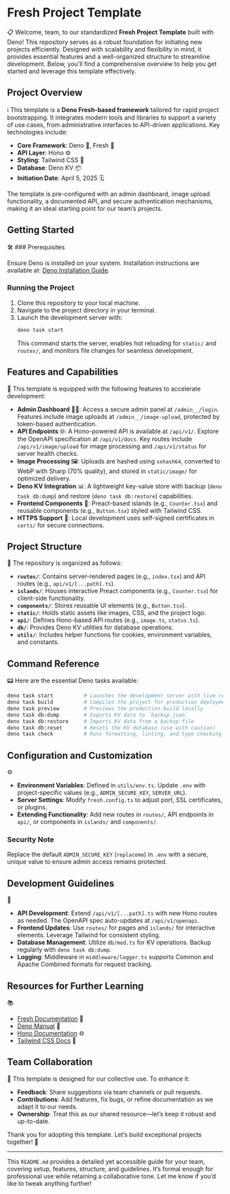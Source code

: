 # Fresh Project Template

📋 Welcome, team, to our standardized **Fresh Project Template** built with Deno! This repository serves as a robust foundation for initiating new projects efficiently. Designed with scalability and flexibility in mind, it provides essential features and a well-organized structure to streamline development. Below, you’ll find a comprehensive overview to help you get started and leverage this template effectively.

## Project Overview

ℹ️ This template is a **Deno Fresh-based framework** tailored for rapid project bootstrapping. It integrates modern tools and libraries to support a variety of use cases, from administrative interfaces to API-driven applications. Key technologies include:

- **Core Framework**: Deno 🦕, Fresh 🍋
- **API Layer**: Hono ⚙️
- **Styling**: Tailwind CSS 🎨
- **Database**: Deno KV 📦
- **Initiation Date**: April 5, 2025 🗓️

The template is pre-configured with an admin dashboard, image upload functionality, a documented API, and secure authentication mechanisms, making it an ideal starting point for our team’s projects.

## Getting Started

🛠️ ### Prerequisites

Ensure Deno is installed on your system. Installation instructions are available at: [Deno Installation Guide](https://deno.land/manual/getting_started/installation).

### Running the Project

1. Clone this repository to your local machine.
2. Navigate to the project directory in your terminal.
3. Launch the development server with:
   ```bash
   deno task start
   ```
   This command starts the server, enables hot reloading for `static/` and `routes/`, and monitors file changes for seamless development.

## Features and Capabilities

🌟 This template is equipped with the following features to accelerate development:

- **Admin Dashboard** 👩‍💼: Access a secure admin panel at `/admin__/login`. Features include image uploads at `/admin__/image-upload`, protected by token-based authentication.
- **API Endpoints** 🌐: A Hono-powered API is available at `/api/v1/`. Explore the OpenAPI specification at `/api/v1/docs`. Key routes include `/api/v1/image/upload` for image processing and `/api/v1/status` for server health checks.
- **Image Processing** 🖼️: Uploads are hashed using `xxhash64`, converted to WebP with Sharp (70% quality), and stored in `static/image/` for optimized delivery.
- **Deno KV Integration** 📊: A lightweight key-value store with backup (`deno task db:dump`) and restore (`deno task db:restore`) capabilities.
- **Frontend Components** 🎨: Preact-based islands (e.g., `Counter.tsx`) and reusable components (e.g., `Button.tsx`) styled with Tailwind CSS.
- **HTTPS Support** 🔐: Local development uses self-signed certificates in `certs/` for secure connections.

## Project Structure

📂 The repository is organized as follows:

- **`routes/`**: Contains server-rendered pages (e.g., `index.tsx`) and API routes (e.g., `api/v1/[...path].ts`).
- **`islands/`**: Houses interactive Preact components (e.g., `Counter.tsx`) for client-side functionality.
- **`components/`**: Stores reusable UI elements (e.g., `Button.tsx`).
- **`static/`**: Holds static assets like images, CSS, and the project logo.
- **`api/`**: Defines Hono-based API routes (e.g., `image.ts`, `status.ts`).
- **`db/`**: Provides Deno KV utilities for database operations.
- **`utils/`**: Includes helper functions for cookies, environment variables, and constants.

## Command Reference

📟 Here are the essential Deno tasks available:

```bash
deno task start          # Launches the development server with live reloading
deno task build          # Compiles the project for production deployment
deno task preview        # Previews the production build locally
deno task db:dump        # Exports KV data to `backup.json`
deno task db:restore     # Imports KV data from a backup file
deno task db:reset       # Resets the KV database (use with caution)
deno task check          # Runs formatting, linting, and type checking
```

## Configuration and Customization

⚙️ 
- **Environment Variables**: Defined in `utils/env.ts`. Update `.env` with project-specific values (e.g., `ADMIN_SECURE_KEY`, `SERVER_URL`).
- **Server Settings**: Modify `fresh.config.ts` to adjust port, SSL certificates, or plugins.
- **Extending Functionality**: Add new routes in `routes/`, API endpoints in `api/`, or components in `islands/` and `components/`.

### Security Note

Replace the default `ADMIN_SECURE_KEY` (`replaceme`) in `.env` with a secure, unique value to ensure admin access remains protected.

## Development Guidelines

📝 
- **API Development**: Extend `/api/v1/[...path].ts` with new Hono routes as needed. The OpenAPI spec auto-updates at `/api/v1/openapi`.
- **Frontend Updates**: Use `routes/` for pages and `islands/` for interactive elements. Leverage Tailwind for consistent styling.
- **Database Management**: Utilize `db/mod.ts` for KV operations. Backup regularly with `deno task db:dump`.
- **Logging**: Middleware in `middleware/logger.ts` supports Common and Apache Combined formats for request tracking.

## Resources for Further Learning

📚 
- [Fresh Documentation](https://fresh.deno.dev/docs/getting-started) 🍋
- [Deno Manual](https://deno.land/manual) 🦕
- [Hono Documentation](https://hono.dev) ⚙️
- [Tailwind CSS Docs](https://tailwindcss.com/docs) 🎨

## Team Collaboration

🤝 This template is designed for our collective use. To enhance it:
- **Feedback**: Share suggestions via team channels or pull requests.
- **Contributions**: Add features, fix bugs, or refine documentation as we adapt it to our needs.
- **Ownership**: Treat this as our shared resource—let’s keep it robust and up-to-date.

Thank you for adopting this template. Let’s build exceptional projects together! 🙌

---

This `README.md` provides a detailed yet accessible guide for your team, covering setup, features, structure, and guidelines. It’s formal enough for professional use while retaining a collaborative tone. Let me know if you’d like to tweak anything further!
